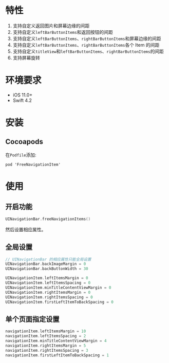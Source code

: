 # 特性

1. 支持自定义返回图片和屏幕边缘的间距
2. 支持自定义`leftBarButtonItems`和返回按钮的间距
3. 支持自定义`leftBarButtonItems`、`rightBarButtonItems`和屏幕边缘的间距
4. 支持自定义`leftBarButtonItems`、`rightBarButtonItems`各个 Item 的间距
5. 支持自定义`titleView`和`leftBarButtonItems`、`rightBarButtonItems`的间距
6. 支持屏幕旋转

# 环境要求

- iOS 11.0+
- Swift 4.2

# 安装

## Cocoapods

在`Podfile`添加:

```
pod 'FreeNavigationItem'
```

# 使用

## 开启功能

```swift
UINavigationBar.freeNavigationItems()
```

然后设置相应属性。

## 全局设置

```swift
// UINavigationBar 的相应属性只能全局设置
UINavigationBar.backImageMargin = 0
UINavigationBar.backButtonWidth = 30

UINavigationItem.leftItemsMargin = 0
UINavigationItem.leftItemsSpacing = 0
UINavigationItem.minTitleContentViewMargin = 0
UINavigationItem.rightItemsMargin = 0
UINavigationItem.rightItemsSpacing = 0
UINavigationItem.firstLeftItemToBackSpacing = 0
```

## 单个页面指定设置

```swift
navigationItem.leftItemsMargin = 10
navigationItem.leftItemsSpacing = 2
navigationItem.minTitleContentViewMargin = 4
navigationItem.rightItemsMargin = 5
navigationItem.rightItemsSpacing = 3
navigationItem.firstLeftItemToBackSpacing = 1
```

